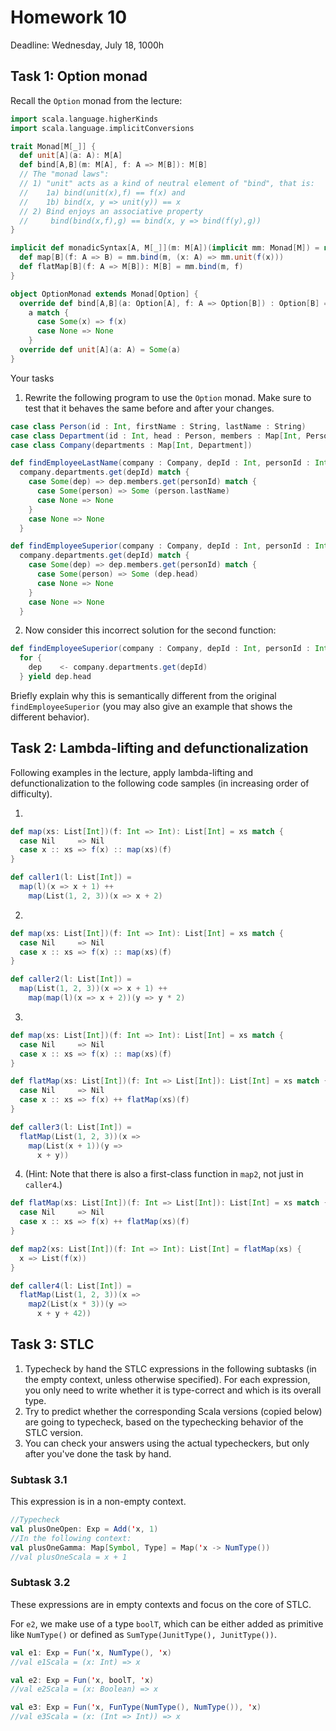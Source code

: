 # Homework 10

Deadline: Wednesday, July 18, 1000h

## Task 1: Option monad

Recall the `Option` monad from the lecture:

```scala
import scala.language.higherKinds
import scala.language.implicitConversions

trait Monad[M[_]] {
  def unit[A](a: A): M[A]
  def bind[A,B](m: M[A], f: A => M[B]): M[B]
  // The "monad laws":
  // 1) "unit" acts as a kind of neutral element of "bind", that is:
  //    1a) bind(unit(x),f) == f(x) and
  //    1b) bind(x, y => unit(y)) == x
  // 2) Bind enjoys an associative property
  //     bind(bind(x,f),g) == bind(x, y => bind(f(y),g))
}

implicit def monadicSyntax[A, M[_]](m: M[A])(implicit mm: Monad[M]) = new {
  def map[B](f: A => B) = mm.bind(m, (x: A) => mm.unit(f(x)))
  def flatMap[B](f: A => M[B]): M[B] = mm.bind(m, f)
}

object OptionMonad extends Monad[Option] {
  override def bind[A,B](a: Option[A], f: A => Option[B]) : Option[B] =
    a match {
      case Some(x) => f(x)
      case None => None
    }
  override def unit[A](a: A) = Some(a)
}
```

Your tasks

1. Rewrite the following program to use the `Option` monad.
Make sure to test that it behaves the same before and after your changes.

```scala
case class Person(id : Int, firstName : String, lastName : String)
case class Department(id : Int, head : Person, members : Map[Int, Person])
case class Company(departments : Map[Int, Department])

def findEmployeeLastName(company : Company, depId : Int, personId : Int): Option[String] =
  company.departments.get(depId) match {
    case Some(dep) => dep.members.get(personId) match {
      case Some(person) => Some (person.lastName)
      case None => None
    }
    case None => None
  }

def findEmployeeSuperior(company : Company, depId : Int, personId : Int): Option[Person] =
  company.departments.get(depId) match {
    case Some(dep) => dep.members.get(personId) match {
      case Some(person) => Some (dep.head)
      case None => None
    }
    case None => None
  }
```

2. Now consider this incorrect solution for the second function:

```scala
def findEmployeeSuperior(company : Company, depId : Int, personId : Int): Option[Person] =
  for {
    dep    <- company.departments.get(depId)
  } yield dep.head
```

Briefly explain why this is semantically different from the original `findEmployeeSuperior`
(you may also give an example that shows the different behavior).

## Task 2: Lambda-lifting and defunctionalization

Following examples in the lecture, apply lambda-lifting and defunctionalization
to the following code samples (in increasing order of difficulty).

1. 
```scala
def map(xs: List[Int])(f: Int => Int): List[Int] = xs match {
  case Nil     => Nil
  case x :: xs => f(x) :: map(xs)(f)
}

def caller1(l: List[Int]) =
  map(l)(x => x + 1) ++
    map(List(1, 2, 3))(x => x + 2)
```

2.
```scala
def map(xs: List[Int])(f: Int => Int): List[Int] = xs match {
  case Nil     => Nil
  case x :: xs => f(x) :: map(xs)(f)
}

def caller2(l: List[Int]) =
  map(List(1, 2, 3))(x => x + 1) ++
    map(map(l)(x => x + 2))(y => y * 2)
```

3.
```scala
def map(xs: List[Int])(f: Int => Int): List[Int] = xs match {
  case Nil     => Nil
  case x :: xs => f(x) :: map(xs)(f)
}

def flatMap(xs: List[Int])(f: Int => List[Int]): List[Int] = xs match {
  case Nil     => Nil
  case x :: xs => f(x) ++ flatMap(xs)(f)
}

def caller3(l: List[Int]) =
  flatMap(List(1, 2, 3))(x =>
    map(List(x + 1))(y =>
      x + y))
```

4. (Hint: Note that there is also a first-class function in `map2`, not just in `caller4`.)
```scala
def flatMap(xs: List[Int])(f: Int => List[Int]): List[Int] = xs match {
  case Nil     => Nil
  case x :: xs => f(x) ++ flatMap(xs)(f)
}

def map2(xs: List[Int])(f: Int => Int): List[Int] = flatMap(xs) {
  x => List(f(x))
}

def caller4(l: List[Int]) =
  flatMap(List(1, 2, 3))(x =>
    map2(List(x * 3))(y =>
      x + y + 42))
```

## Task 3: STLC

1. Typecheck by hand the STLC expressions in the following subtasks (in the
   empty context, unless otherwise specified). For each expression, you only
   need to write whether it is type-correct and which is its overall type.
2. Try to predict whether the corresponding Scala versions (copied below) are
   going to typecheck, based on the typechecking behavior of the STLC version.
3. You can check your answers using the actual typecheckers, but only after
   you've done the task by hand.

### Subtask 3.1

This expression is in a non-empty context.

```scala
//Typecheck
val plusOneOpen: Exp = Add('x, 1)
//In the following context:
val plusOneGamma: Map[Symbol, Type] = Map('x -> NumType())
//val plusOneScala = x + 1
```

### Subtask 3.2

These expressions are in empty contexts and focus on the core of STLC.

For `e2`, we make use of a type `boolT`, which can be either added as primitive like `NumType()`
or defined as `SumType(JunitType(), JunitType())`.

```scala
val e1: Exp = Fun('x, NumType(), 'x)
//val e1Scala = (x: Int) => x

val e2: Exp = Fun('x, boolT, 'x)
//val e2Scala = (x: Boolean) => x

val e3: Exp = Fun('x, FunType(NumType(), NumType()), 'x)
//val e3Scala = (x: (Int => Int)) => x
```
